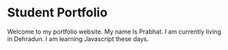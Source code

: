 # Student Portfolio

Welcome to my portfolio website.
My name Is Prabhat.
I am currently living in Dehradun.
I am learning Javascript these days.